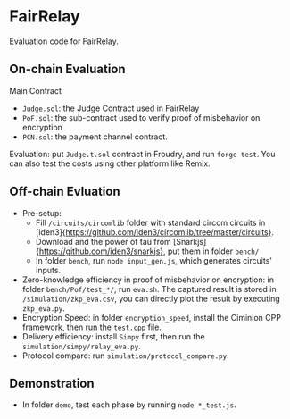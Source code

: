 # FairRelay 

Evaluation code for FairRelay. 


## On-chain Evaluation 

Main Contract 
- `Judge.sol`: the Judge Contract used in FairRelay 
- `PoF.sol`: the sub-contract used to verify proof of misbehavior on encryption 
- `PCN.sol`: the payment channel contract. 

Evaluation: put `Judge.t.sol` contract in Froudry, and run `forge test`. You can also test the costs using other platform like Remix. 


## Off-chain Evluation

- Pre-setup: 
    - Fill `/circuits/circomlib` folder with standard circom circuits in  [iden3]{https://github.com/iden3/circomlib/tree/master/circuits}. 
    - Download and the power of tau from [Snarkjs]{https://github.com/iden3/snarkjs}, put them in folder `bench/`
    - In folder `bench`, run `node input_gen.js`, which generates circuits' inputs. 
- Zero-knowledge efficiency in proof of misbehavior on encryption: in folder `bench/Pof/test_*/`, run `eva.sh`. The captured result is stored in `/simulation/zkp_eva.csv`, you can directly plot the result by executing `zkp_eva.py`. 
- Encryption Speed: in folder `encryption_speed`, install the Ciminion CPP framework, then run the `test.cpp` file. 
- Delivery efficiency: install `Simpy` first, then run the `simulation/simpy/relay_eva.py`. 
- Protocol compare: run `simulation/protocol_compare.py`. 


## Demonstration 
- In folder `demo`, test each phase by running `node *_test.js`.
